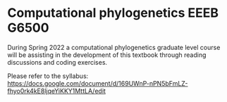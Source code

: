 ---
---

# Computational phylogenetics EEEB G6500

During Spring 2022 a computational phylogenetics graduate level course
will be assisting in the development of this textbook through 
reading discussions and coding exercises. 

Please refer to the syllabus: https://docs.google.com/document/d/169UWnP-nPN5bFmLZ-fhyo0rk4kE8ljqeYiKKY1MttLA/edit
